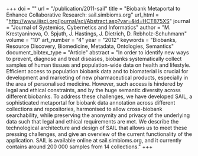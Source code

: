 +++
doi = ""
url = "/publication/2011-sail"
title = "Biobank Metaportal to Enhance Collaborative Research: sail.simbioms.org"
url_html = "http://www.iiisci.org/journal/sci/Abstract.asp?var=&id=HCT875XS"
journal = "Journal of Systemics, Cybernetics and Informatics"
author = "M. Krestyaninova, O. Spjuth, J. Hastings, J. Dietrich, D. Rebholz-Schuhmann"
volume = "10"
art_number = "4"
year = "2012"
keywords = "Biobanks, Resource Discovery, Biomedicine, Metadata, Ontologies, Semantics"
document_bibtex_type = "Article"
abstract = "In order to identify new ways to prevent, diagnose and treat diseases, biobanks systematically collect samples of human tissues and population-wide data on health and lifestyle. Efficient access to population biobank data and to biomaterial is crucial for development and marketing of new pharmaceutical products, especially in the area of personalised medicine. However, such access is hindered by legal and ethical constraints, and by the huge semantic diversity across different biobanks. To address these challenges, we have developed SAIL, a sophisticated metaportal for biobank data annotation across different collections and repositories, harmonised to allow cross-biobank searchability, while preserving the anonymity and privacy of the underlying data such that legal and ethical requirements are met. We describe the technological architecture and design of SAIL that allows us to meet these pressing challenges, and give an overview of the current functionality of the application. SAIL is available online at sail.simbioms.org, and it currently contains around 200 000 samples from 14 collections."
+++

